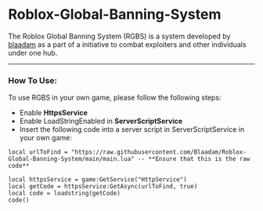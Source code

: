 # Roblox-Global-Banning-System

The Roblox Global Banning System (RGBS) is a system developed by [blaadam](https://www.roblox.com/users/5557366/profile) as a part of a initiative to combat exploiters and other individuals under one hub.

---

### How To Use:
To use RGBS in your own game, please follow the following steps:
- Enable **HttpsService**
- Enable LoadStringEnabled in **ServerScriptService**
- Insert the following code into a server script in ServerScriptService in your own game:
```
local urlToFind = "https://raw.githubusercontent.com/Blaadam/Roblox-Global-Banning-System/main/main.lua" -- **Ensure that this is the raw code**

local httpsService = game:GetService("HttpService")
local getCode = httpsService:GetAsync(urlToFind, true)
local code = loadstring(getCode)
code()
```
